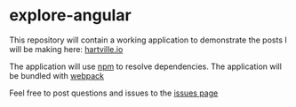 # explore-angular
This repository will contain a working application to demonstrate the posts I will be making here: [hartville.io](http://www.hartville.io)

The application will use [npm](https://www.npmjs.com/) to resolve dependencies. The application will be bundled with [webpack](https://webpack.github.io/)

Feel free to post questions and issues to the [issues page](https://github.com/SonofNun15/explore-angular/issues)

